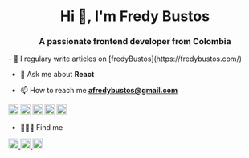 <h1 align="center">Hi 👋, I'm Fredy Bustos</h1>
<h3 align="center">A passionate frontend developer from Colombia</h3>
- 📝 I regulary write articles on [fredyBustos](https://fredybustos.com/)

- 💬 Ask me about **React**

- 📫 How to reach me **afredybustos@gmail.com**

<p align="left">
  <img src="https://konpa.github.io/devicon/devicon.git/icons/react/react-original-wordmark.svg" alt="react" width="20" height="20"/> <img src="https://konpa.github.io/devicon/devicon.git/icons/css3/css3-original-wordmark.svg" alt="css3" width="20" height="20"/> 
  <img src="https://konpa.github.io/devicon/devicon.git/icons/html5/html5-original-wordmark.svg" alt="html5" width="20" height="20"/> <img src="https://konpa.github.io/devicon/devicon.git/icons/javascript/javascript-original.svg" alt="javascript" width="20" height="20"/> 
  <img src="https://konpa.github.io/devicon/devicon.git/icons/typescript/typescript-original.svg" alt="typescript" width="20" height="20"/>
</p>

- 🧑🏻‍💻 Find me

<p>
  <a href="https://twitter.com/bustosfredy" target="_blank">
    <img src="https://cdn.jsdelivr.net/npm/simple-icons@3.0.1/icons/twitter.svg" alt="bustosfredy" height="20" width="20" />
  </a>
  <a href="https://linkedin.com/in/fredy-bustos" target="_blank">
    <img src="https://cdn.jsdelivr.net/npm/simple-icons@3.0.1/icons/linkedin.svg" alt="fredy-bustos" height="20" width="20" />
  </a>
  <a href="https://codesandbox.com/fredybustos" target="_blank">
    <img src="https://cdn.jsdelivr.net/npm/simple-icons@3.0.1/icons/codesandbox.svg" alt="fredybustos" height="20" width="20" />
  </a>
</p>
